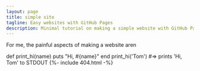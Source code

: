 ```yaml
---
layout: page
title: simple site
tagline: Easy websites with GitHub Pages
description: Minimal tutorial on making a simple website with GitHub Pages
---
```


<!-- [Github Pages](https://pages.github.com) provide a simple way to make a
website using
[Markdown](https://daringfireball.net/projects/markdown/) and
[git](https://git-scm.com). -->

For me, the painful aspects of making a website aren

def print_hi(name)
  puts "Hi, #{name}"
end
print_hi('Tom')
#=> prints 'Hi, Tom' to STDOUT
{%- include 404.html -%}